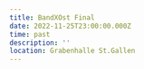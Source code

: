```yaml
---
title: BandXOst Final
date: 2022-11-25T23:00:00.000Z
time: past
description: ''
location: Grabenhalle St.Gallen
---
```


